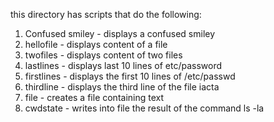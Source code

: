 this directory has scripts that do the following:
1. Confused smiley - displays a confused smiley
2. hellofile - displays content of a file
3. twofiles - displays content of two files
4. lastlines - displays last 10 lines of etc/password
5. firstlines - displays the first 10 lines of /etc/passwd
6. thirdline - displays the third line of the file iacta
7. file - creates a file containing text
8. cwdstate - writes into file the result of the command ls -la

